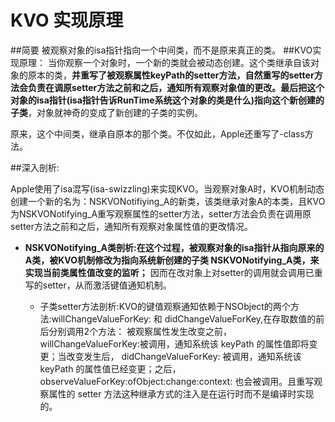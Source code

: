 # KVO 实现原理
##简要
被观察对象的isa指针指向一个中间类，而不是原来真正的类。
##KVO实现原理：
当你观察一个对象时，一个新的类就会被动态创建。这个类继承自该对象的原本的类，**并重写了被观察属性keyPath的setter方法，自然重写的setter方法会负责在调原setter方法之前和之后，通知所有观察对象值的更改。最后把这个对象的isa指针(isa指针告诉RunTime系统这个对象的类是什么)指向这个新创建的子类**，对象就神奇的变成了新创建的子类的实例。

原来，这个中间类，继承自原本的那个类。不仅如此，Apple还重写了-class方法。

##深入剖析:

Apple使用了isa混写(isa-swizzling)来实现KVO。当观察对象A时，KVO机制动态创建一个新的名为：NSKVONotifiying_A的新类，该类继承对象A的本类，且KVO为NSKVONotifying_A重写观察属性的setter方法，setter方法会负责在调用原setter方法之前和之后，通知所有观察对象属性值的更改情况。

* **NSKVONotifying_A类剖析:在这个过程，被观察对象的isa指针从指向原来的A类，被KVO机制修改为指向系统新创建的子类 NSKVONotifying_A类，来实现当前类属性值改变的监听；** 因而在改对象上对setter的调用就会调用已重写的setter，从而激活键值通知机制。

    * 子类setter方法剖析:KVO的键值观察通知依赖于NSObject的两个方法:willChangeValueForKey: 和 didChangeValueForKey,在存取数值的前后分别调用2个方法：
    被观察属性发生改变之前，willChangeValueForKey:被调用，通知系统该 keyPath     的属性值即将变更；当改变发生后， didChangeValueForKey: 被调用，通知系统该 keyPath 的属性值已经变更；之后，observeValueForKey:ofObject:change:context: 也会被调用。且重写观察属性的 setter 方法这种继承方式的注入是在运行时而不是编译时实现的。
